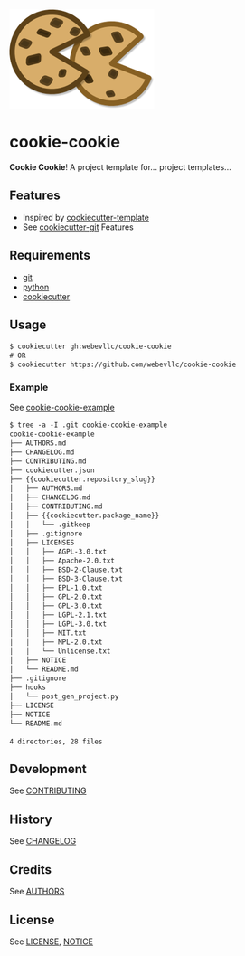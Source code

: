 ![Cookie Cookie Logo](assets/img/cookie-cookie-logo.png "Cookie Cookie Logo")

# cookie-cookie
**Cookie Cookie**! A project template for... project templates...

## Features
- Inspired by [cookiecutter-template](https://github.com/eviweb/cookiecutter-template)
- See [cookiecutter-git](https://github.com/webevllc/cookiecutter-git#features) Features

## Requirements
- [git](https://git-scm.com/downloads)
- [python](https://www.python.org/downloads/)
- [cookiecutter](https://github.com/audreyr/cookiecutter)

## Usage
    $ cookiecutter gh:webevllc/cookie-cookie
    # OR
    $ cookiecutter https://github.com/webevllc/cookie-cookie

### Example
See [cookie-cookie-example](https://github.com/webevllc/cookie-cookie-example)

    $ tree -a -I .git cookie-cookie-example
    cookie-cookie-example
    ├── AUTHORS.md
    ├── CHANGELOG.md
    ├── CONTRIBUTING.md
    ├── cookiecutter.json
    ├── {{cookiecutter.repository_slug}}
    │   ├── AUTHORS.md
    │   ├── CHANGELOG.md
    │   ├── CONTRIBUTING.md
    │   ├── {{cookiecutter.package_name}}
    │   │   └── .gitkeep
    │   ├── .gitignore
    │   ├── LICENSES
    │   │   ├── AGPL-3.0.txt
    │   │   ├── Apache-2.0.txt
    │   │   ├── BSD-2-Clause.txt
    │   │   ├── BSD-3-Clause.txt
    │   │   ├── EPL-1.0.txt
    │   │   ├── GPL-2.0.txt
    │   │   ├── GPL-3.0.txt
    │   │   ├── LGPL-2.1.txt
    │   │   ├── LGPL-3.0.txt
    │   │   ├── MIT.txt
    │   │   ├── MPL-2.0.txt
    │   │   └── Unlicense.txt
    │   ├── NOTICE
    │   └── README.md
    ├── .gitignore
    ├── hooks
    │   └── post_gen_project.py
    ├── LICENSE
    ├── NOTICE
    └── README.md

    4 directories, 28 files

## Development
See [CONTRIBUTING](CONTRIBUTING.md)

## History
See [CHANGELOG](CHANGELOG.md)

## Credits
See [AUTHORS](AUTHORS.md)

## License
See [LICENSE](LICENSE), [NOTICE](NOTICE)
